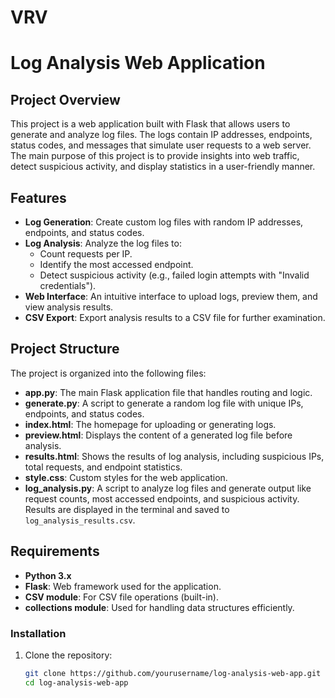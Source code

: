 # VRV
# Log Analysis Web Application

## Project Overview
This project is a web application built with Flask that allows users to generate and analyze log files. The logs contain IP addresses, endpoints, status codes, and messages that simulate user requests to a web server. The main purpose of this project is to provide insights into web traffic, detect suspicious activity, and display statistics in a user-friendly manner.

## Features
- **Log Generation**: Create custom log files with random IP addresses, endpoints, and status codes.
- **Log Analysis**: Analyze the log files to:
  - Count requests per IP.
  - Identify the most accessed endpoint.
  - Detect suspicious activity (e.g., failed login attempts with "Invalid credentials").
- **Web Interface**: An intuitive interface to upload logs, preview them, and view analysis results.
- **CSV Export**: Export analysis results to a CSV file for further examination.

## Project Structure
The project is organized into the following files:

- **app.py**: The main Flask application file that handles routing and logic.
- **generate.py**: A script to generate a random log file with unique IPs, endpoints, and status codes.
- **index.html**: The homepage for uploading or generating logs.
- **preview.html**: Displays the content of a generated log file before analysis.
- **results.html**: Shows the results of log analysis, including suspicious IPs, total requests, and endpoint statistics.
- **style.css**: Custom styles for the web application.
- **log_analysis.py**: A script to analyze log files and generate output like request counts, most accessed endpoints, and suspicious activity. Results are displayed in the terminal and saved to `log_analysis_results.csv`.

## Requirements
- **Python 3.x**
- **Flask**: Web framework used for the application.
- **CSV module**: For CSV file operations (built-in).
- **collections module**: Used for handling data structures efficiently.

### Installation
1. Clone the repository:
   ```bash
   git clone https://github.com/yourusername/log-analysis-web-app.git
   cd log-analysis-web-app
